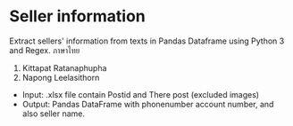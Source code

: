 # Seller information
Extract sellers' information from texts in Pandas Dataframe using Python 3 and Regex. ภาษาไทย

1. Kittapat Ratanaphupha
2. Napong Leelasithorn

- Input: .xlsx file contain Postid and There post (excluded images)
- Output: Pandas DataFrame with phonenumber account number, and also seller name.
